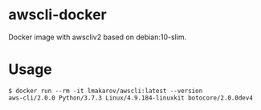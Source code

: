 # awscli-docker

Docker image with awscliv2 based on debian:10-slim.

# Usage

```
$ docker run --rm -it lmakarov/awscli:latest --version
aws-cli/2.0.0 Python/3.7.3 Linux/4.9.184-linuxkit botocore/2.0.0dev4
```
